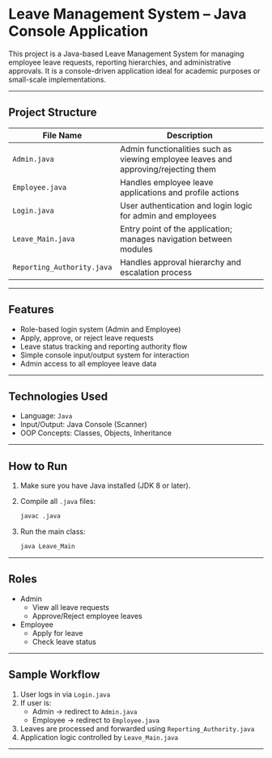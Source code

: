 #  Leave Management System – Java Console Application

This project is a Java-based Leave Management System for managing employee leave requests, reporting hierarchies, and administrative approvals. It is a console-driven application ideal for academic purposes or small-scale implementations.

---

##  Project Structure

| File Name               | Description |
|------------------------|-------------|
| `Admin.java`           | Admin functionalities such as viewing employee leaves and approving/rejecting them |
| `Employee.java`        | Handles employee leave applications and profile actions |
| `Login.java`           | User authentication and login logic for admin and employees |
| `Leave_Main.java`      | Entry point of the application; manages navigation between modules |
| `Reporting_Authority.java` | Handles approval hierarchy and escalation process |

---

##  Features

-  Role-based login system (Admin and Employee)
-  Apply, approve, or reject leave requests
-  Leave status tracking and reporting authority flow
-  Simple console input/output system for interaction
-  Admin access to all employee leave data

---

##  Technologies Used

- Language: `Java`
- Input/Output: Java Console (Scanner)
- OOP Concepts: Classes, Objects, Inheritance

---

##  How to Run

1. Make sure you have Java installed (JDK 8 or later).
2. Compile all `.java` files:

   ```bash
   javac .java
   ```

3. Run the main class:

   ```bash
   java Leave_Main
   ```

---

##  Roles

- Admin
  - View all leave requests
  - Approve/Reject employee leaves
- Employee
  - Apply for leave
  - Check leave status

---

##  Sample Workflow

1. User logs in via `Login.java`
2. If user is:
   - Admin → redirect to `Admin.java`
   - Employee → redirect to `Employee.java`
3. Leaves are processed and forwarded using `Reporting_Authority.java`
4. Application logic controlled by `Leave_Main.java`

---

